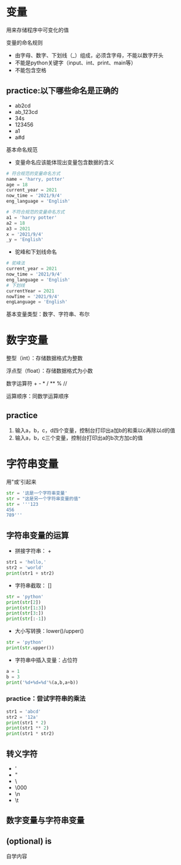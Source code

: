 # 变量

用来存储程序中可变化的值

变量的命名规则
* 由字母、数字、下划线（_）组成，必须含字母，不能以数字开头
* 不能是python关键字（input、int、print、main等）
* 不能包含空格

## practice:以下哪些命名是正确的
* ab2cd
* ab_123cd
* 34s
* 123456
* a1
* a#d

基本命名规范
* 变量命名应该能体现出变量包含数据的含义
```python
# 符合规范的变量命名方式
name = 'harry, potter'
age = 18
current_year = 2021
now_time = '2021/9/4'
eng_language = 'English'
```
```python
# 不符合规范的变量命名方式
a1 = 'harry potter'
a2 = 18
a3 = 2021
x = '2021/9/4'
_y = 'English'
```
* 驼峰和下划线命名
```python
# 驼峰法
current_year = 2021
now_time = '2021/9/4'
eng_language = 'English'
# 下划线
currentYear = 2021
nowTime = '2021/9/4'
engLanguage = 'English'
```

基本变量类型：数字、字符串、布尔

# 数字变量

整型（int）：存储数据格式为整数

浮点型（float）：存储数据格式为小数

数字运算符 + - * / ** % //

运算顺序：同数学运算顺序

## practice

1. 输入a，b，c，d四个变量，控制台打印出a加b的和乘以c再除以d的值
2. 输入a，b，c三个变量，控制台打印出a的b次方加c的值

# 字符串变量

用"或'引起来

```python
str = '这是一个字符串变量'
str = "这是另一个字符串变量的值"
str = '''123
456
789'''
```

## 字符串变量的运算

- 拼接字符串： +
```python
str1 = 'hello,'
str2 = 'world'
print(str1 + str2)
```
- 字符串截取： []
```python
str = 'python'
print(str[2])
print(str[1:3])
print(str[3:])
print(str[:-1])
```
- 大小写转换：lower()/upper()
```python
str = 'python'
print(str.upper())
```
- 字符串中插入变量：占位符
```python
a = 1
b = 3
print('%d+%d=%d'%(a,b,a+b))
```

### practice：尝试字符串的乘法

```python
str1 = 'abcd'
str2 = '12a'
print(str1 * 2)
print(str1 ** 2)
print(str1 * str2)
```

## 转义字符

- \'
- \"
- \\
- \000
- \n
- \t

## 数字变量与字符串变量

## (optional) is

自学内容
